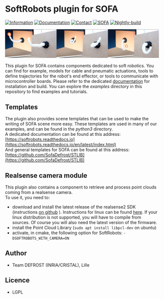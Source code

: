 # SoftRobots plugin for SOFA
[![Information](https://img.shields.io/badge/info-on_website-purple.svg)](https://project.inria.fr/softrobot/)
[![Documentation](https://img.shields.io/badge/doc-on_website-blue.svg)](https://softrobots.readthedocs.io/en/latest/index.html)
[![Contact](https://img.shields.io/badge/contact-form-green.svg)](https://project.inria.fr/softrobot/contact/) 
[![SOFA](https://img.shields.io/badge/SOFA-on_github-orange.svg)](https://github.com/SofaDefrost/sofa) 
[![Nightly-build](https://github.com/SofaDefrost/SoftRobots/actions/workflows/nighly-build.yml/badge.svg?branch=master)](https://github.com/SofaDefrost/SoftRobots/actions/workflows/nighly-build.yml)

![](docs/images/trunkSimuReal.png)

This plugin for SOFA contains components dedicated to soft robotics. You can find for example, models for cable and pneumatic actuations, tools to define trajectories for the robot's end effector, or tools to communicate with microcontroller boards.
Please refer to the dedicated [documentation](https://project.inria.fr/softrobot/install-get-started-2/) for installation and build. You can explore the *examples* directory in this repository to find examples and tutorials.

## Templates
The plugin also provides scene templates that can be used to make the writing of SOFA scene more easy. These templates are used in many of our examples, and can be found in the *python3* directory.   
A dedicated documentation can be found at this address: [https://softrobots.readthedocs.io](https://softrobots.readthedocs.io/en/latest/index.html)  
And general templates for SOFA can be found at this address: [https://github.com/SofaDefrost/STLIB](https://github.com/SofaDefrost/STLIB)

## Realsense camera module
This plugin also contains a component to retrieve and process point clouds coming from a realsense camera.   
To use it, you need to:
- download and install the latest release of the realsense2 SDK (instructions [on github](https://github.com/IntelRealSense/librealsense/) ). Instructions for linux can be found [here](https://github.com/IntelRealSense/librealsense/blob/master/doc/distribution_linux.md#linux-distribution). If your linux distribution is not supported, you will have to compile from sources. Of course you will also need the latest version of the firmware.
- install the Point Cloud Library (`sudo apt install libpcl-dev` on ubuntu)
- activate, in cmake, the following option for SoftRobots: `-DSOFTROBOTS_WITH_CAMERA=ON`

## Author
 - Team DEFROST (INRIA/CRISTAL), Lille

## Licence
 - LGPL
